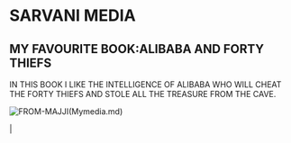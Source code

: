 # SARVANI MEDIA
## MY FAVOURITE BOOK:ALIBABA AND FORTY THIEFS
 IN THIS BOOK I LIKE THE INTELLIGENCE OF ALIBABA WHO WILL CHEAT THE FORTY THIEFS AND STOLE ALL THE TREASURE FROM THE CAVE.

 ![FROM-MAJJI](../my-first-repo/WhatsApp%20Image%202024-01-24%20at%204.19.53%20PM.jpg)(Mymedia.md)
 
|